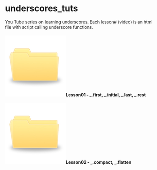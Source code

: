 # underscores_tuts
You Tube series on learning underscores. Each lesson# (video) is an html file with script calling underscore functions.

#### ![tab_folder](images/tab_folder.jpg)Lesson01 - _.first, _.initial, _.last, _.rest

#### ![tab_folder](images/tab_folder.jpg)Lesson02 - _.compact, _.flatten
